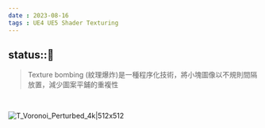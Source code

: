 ```yaml
---
date : 2023-08-16
tags : UE4 UE5 Shader Texturing
---
```

status::🌱
---
> Texture bombing (紋理爆炸)是一種程序化技術，將小塊圖像以不規則間隔放置，減少圖案平鋪的重複性

<br>

![T_Voronoi_Perturbed_4k|512x512](https://raw.githubusercontent.com/agin0634/DuriShen_DevNote/main/Archives/Images/T_Voronoi_Perturbed_4k.PNG)